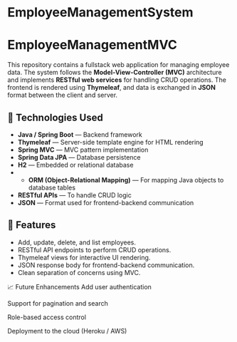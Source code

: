 # EmployeeManagementSystem

# EmployeeManagementMVC

This repository contains a fullstack web application for managing employee data. The system follows the **Model-View-Controller (MVC)** architecture and implements **RESTful web services** for handling CRUD operations. The frontend is rendered using **Thymeleaf**, and data is exchanged in **JSON** format between the client and server.

## 🧱 Technologies Used

- **Java / Spring Boot** — Backend framework
- **Thymeleaf** — Server-side template engine for HTML rendering
- **Spring MVC** — MVC pattern implementation
- **Spring Data JPA** — Database persistence
- **H2** — Embedded or relational database
- - **ORM (Object-Relational Mapping)** — For mapping Java objects to database tables
- **RESTful APIs** — To handle CRUD logic
- **JSON** — Format used for frontend-backend communication

## 📌 Features

- Add, update, delete, and list employees.
- RESTful API endpoints to perform CRUD operations.
- Thymeleaf views for interactive UI rendering.
- JSON response body for frontend-backend communication.
- Clean separation of concerns using MVC.


📈 Future Enhancements
Add user authentication

Support for pagination and search

Role-based access control

Deployment to the cloud (Heroku / AWS)

